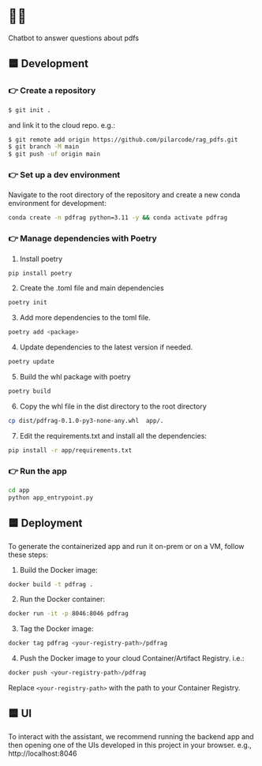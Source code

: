 # 🤖💭
Chatbot to answer questions about pdfs

## 🟦 Development

### 👉 Create a repository

```bash
$ git init .
```
and link it to the cloud repo. e.g.:
```bash
$ git remote add origin https://github.com/pilarcode/rag_pdfs.git
$ git branch -M main
$ git push -uf origin main
```

### 👉 Set up a dev environment

Navigate to the root directory of the repository and create a new conda environment for development:

```bash
conda create -n pdfrag python=3.11 -y && conda activate pdfrag

```
### 👉 Manage dependencies with Poetry

1. Install poetry

```bash
pip install poetry
```

2. Create the .toml file and main dependencies

```bash
poetry init
```

3. Add more dependencies to the toml file.

```bash
poetry add <package>
```

4. Update dependencies to the latest version if needed.

```bash
poetry update
```

5. Build the whl package with poetry

```bash
poetry build
```

6. Copy the whl file in the dist directory to the root directory

```bash
cp dist/pdfrag-0.1.0-py3-none-any.whl  app/.
```

7. Edit the requirements.txt and install all the dependencies:

```bash
pip install -r app/requirements.txt

```

### 👉 Run the app

```bash
cd app
python app_entrypoint.py
```


## 🟦 Deployment 

To generate the containerized app and run it on-prem or on a VM, follow these steps:

1. Build the Docker image:

```bash
docker build -t pdfrag .
```

2. Run the Docker container:

```bash
docker run -it -p 8046:8046 pdfrag
```


3. Tag the Docker image:

```bash
docker tag pdfrag <your-registry-path>/pdfrag
```

4. Push the Docker image to your cloud Container/Artifact Registry. i.e.:

```bash
docker push <your-registry-path>/pdfrag
```

Replace `<your-registry-path>` with the path to your Container Registry.



## 🟦 UI 

To interact with the assistant, we recommend running the backend app and then opening one of the UIs developed in this project in your browser.
e.g., http://localhost:8046


